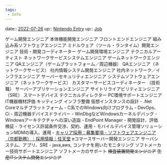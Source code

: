 ```yaml
---
tags:
 - Info
---
```


date:: [2022-07-26](Daily_Note/2022-07-26.md)
up:: [Nintendo Entry](Nintendo%20Entry.md)
up:: [Job](../Bar/Job.md)

ゲーム開発エンジニア
本体機能開発エンジニア
フロントエンドエンジニア
組み込み系ソフトウェアエンジニア
ミドルウェア（ツール・ランタイム）開発エンジニア
技術・開発コーディネーター
ゲーム開発環境エンジニア
テクニカルアーティスト
ネットワークサービスシステムエンジニア
ゲームネットワークエンジニア
QAエンジニア（ゲームプラットフォーム／周辺機器）
QAエンジニア（ネットワークサービス）
社内情報システム開発エンジニア
社内ネットワーク／インフラエンジニア
サーバーセキュリティエンジニア
システムソフトウェアエンジニア（ネットワークサービス）
カスタマーサービスコーディネーター
（技術職）
サーバーアプリケーションエンジニア
サイトリライアビリティエンジニア（SRE）
スマートデバイス テクニカルディレクター
PC環境サポートエンジニア
	IT機器機材評価
	キッティング
	インフラ整備
	仮想インスタンスの設計
	- .Net Coreマルチプラットフォーム
	- C系でのWindows向けプログラム
	- DevOps、Ci
	- 周辺機器デバイスドライバー
	- WinDbgなどWindowsカーネルデバッグ
	- Windowsアーキテクチャへの深い造詣
	- EndPoint Manager
	- 開発設計、評価検証
	- ライセンス許諾条件交渉、契約、運用
	- モバイルデバイス管理ソリューションMDMの導入、運用
	- [キャリア採用：募集要項 - ソフトウェアエンジニア（京都勤務）｜採用情報｜任天堂](https://www.nintendo.co.jp/jobs/career/kyoto_sec2.html#pcse)
eコマースサーバー開発エンジニア
	サーバシステム、アプリ、SRE
	- java,aws, コンテナを用いたモニタリング
ソフトメーカー技術サポートエンジニア
	ソフトメーカのサポート
~~検査装置開発エンジニア~~
~~生産ITシステム開発エンジニア~~
